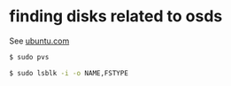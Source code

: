 # finding disks related to osds
See [ubuntu.com](https://ubuntu.com/ceph/docs/replacing-osd-disks)

```bash
$ sudo pvs
```
```bash
$ sudo lsblk -i -o NAME,FSTYPE
```